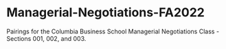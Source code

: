 # Managerial-Negotiations-FA2022
Pairings for the Columbia Business School Managerial Negotiations Class - Sections 001, 002, and 003.
